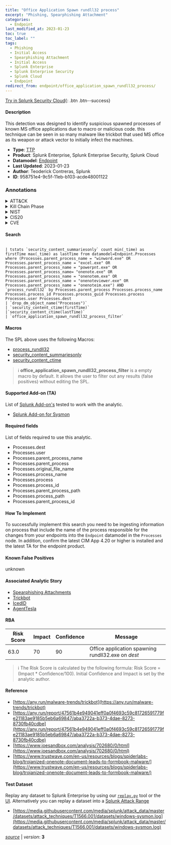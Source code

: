 ```yaml
---
title: "Office Application Spawn rundll32 process"
excerpt: "Phishing, Spearphishing Attachment"
categories:
  - Endpoint
last_modified_at: 2023-01-23
toc: true
toc_label: ""
tags:
  - Phishing
  - Initial Access
  - Spearphishing Attachment
  - Initial Access
  - Splunk Enterprise
  - Splunk Enterprise Security
  - Splunk Cloud
  - Endpoint
redirect_from: endpoint/office_application_spawn_rundll32_process/
---
```




[Try in Splunk Security Cloud](https://www.splunk.com/en_us/cyber-security.html){: .btn .btn--success}

#### Description

This detection was designed to identify suspicious spawned processes of known MS office applications due to macro or malicious code. this technique can be seen in so many malware like trickbot that used MS office as its weapon or attack vector to initially infect the machines.

- **Type**: [TTP](https://github.com/splunk/security_content/wiki/Detection-Analytic-Types)
- **Product**: Splunk Enterprise, Splunk Enterprise Security, Splunk Cloud
- **Datamodel**: [Endpoint](https://docs.splunk.com/Documentation/CIM/latest/User/Endpoint)
- **Last Updated**: 2023-01-23
- **Author**: Teoderick Contreras, Splunk
- **ID**: 958751e4-9c5f-11eb-b103-acde48001122

### Annotations
<details>
  <summary>ATT&CK</summary>

<div markdown="1">

#### [ATT&CK](https://attack.mitre.org/)

| ID          | Technique   | Tactic         |
| ----------- | ----------- |--------------- |
| [T1566](https://attack.mitre.org/techniques/T1566/) | Phishing | Initial Access |

| [T1566.001](https://attack.mitre.org/techniques/T1566/001/) | Spearphishing Attachment | Initial Access |

</div>
</details>


<details>
  <summary>Kill Chain Phase</summary>

<div markdown="1">

* Exploitation


</div>
</details>


<details>
  <summary>NIST</summary>

<div markdown="1">



</div>
</details>

<details>
  <summary>CIS20</summary>

<div markdown="1">



</div>
</details>

<details>
  <summary>CVE</summary>

<div markdown="1">


</div>
</details>


#### Search

```

| tstats `security_content_summariesonly` count min(_time) as firstTime max(_time) as lastTime from datamodel=Endpoint.Processes where (Processes.parent_process_name = "winword.exe" OR Processes.parent_process_name = "excel.exe" OR Processes.parent_process_name = "powerpnt.exe" OR Processes.parent_process_name= "onenote.exe" OR Processes.parent_process_name = "onenotem.exe" OR Processes.parent_process_name = "onenoteviewer.exe" OR Processes.parent_process_name = "onenoteim.exe") AND `process_rundll32` by Processes.parent_process Processes.process_name Processes.process_id Processes.process_guid Processes.process Processes.user Processes.dest 
| `drop_dm_object_name("Processes")` 
| `security_content_ctime(firstTime)` 
|`security_content_ctime(lastTime)` 
| `office_application_spawn_rundll32_process_filter`
```

#### Macros
The SPL above uses the following Macros:
* [process_rundll32](https://github.com/splunk/security_content/blob/develop/macros/process_rundll32.yml)
* [security_content_summariesonly](https://github.com/splunk/security_content/blob/develop/macros/security_content_summariesonly.yml)
* [security_content_ctime](https://github.com/splunk/security_content/blob/develop/macros/security_content_ctime.yml)

> :information_source:
> **office_application_spawn_rundll32_process_filter** is a empty macro by default. It allows the user to filter out any results (false positives) without editing the SPL.


#### Supported Add-on (TA)
List of [Splunk Add-on's](https://docs.splunk.com/Documentation/AddOns/released/Overview/AboutSplunkadd-ons) tested to work with the analytic.

* [Splunk Add-on for Sysmon](https://splunkbase.splunk.com/app/5709)


#### Required fields
List of fields required to use this analytic.
* Processes.dest
* Processes.user
* Processes.parent_process_name
* Processes.parent_process
* Processes.original_file_name
* Processes.process_name
* Processes.process
* Processes.process_id
* Processes.parent_process_path
* Processes.process_path
* Processes.parent_process_id



#### How To Implement
To successfully implement this search you need to be ingesting information on process that include the name of the process responsible for the changes from your endpoints into the `Endpoint` datamodel in the `Processes` node. In addition, confirm the latest CIM App 4.20 or higher is installed and the latest TA for the endpoint product.
#### Known False Positives
unknown

#### Associated Analytic Story
* [Spearphishing Attachments](/stories/spearphishing_attachments)
* [Trickbot](/stories/trickbot)
* [IcedID](/stories/icedid)
* [AgentTesla](/stories/agenttesla)




#### RBA

| Risk Score  | Impact      | Confidence   | Message      |
| ----------- | ----------- |--------------|--------------|
| 63.0 | 70 | 90 | Office application spawning rundll32.exe on $dest$ |


> :information_source:
> The Risk Score is calculated by the following formula: Risk Score = (Impact * Confidence/100). Initial Confidence and Impact is set by the analytic author.


#### Reference

* [https://any.run/malware-trends/trickbot](https://any.run/malware-trends/trickbot)
* [https://any.run/report/47561b4e949041eff0a0f4693c59c81726591779fe21183ae9185b5eb6a69847/aba3722a-b373-4dae-8273-8730fb40cdbe](https://any.run/report/47561b4e949041eff0a0f4693c59c81726591779fe21183ae9185b5eb6a69847/aba3722a-b373-4dae-8273-8730fb40cdbe)
* [https://www.joesandbox.com/analysis/702680/0/html](https://www.joesandbox.com/analysis/702680/0/html)
* [https://www.trustwave.com/en-us/resources/blogs/spiderlabs-blog/trojanized-onenote-document-leads-to-formbook-malware/](https://www.trustwave.com/en-us/resources/blogs/spiderlabs-blog/trojanized-onenote-document-leads-to-formbook-malware/)



#### Test Dataset
Replay any dataset to Splunk Enterprise by using our [`replay.py`](https://github.com/splunk/attack_data#using-replaypy) tool or the [UI](https://github.com/splunk/attack_data#using-ui).
Alternatively you can replay a dataset into a [Splunk Attack Range](https://github.com/splunk/attack_range#replay-dumps-into-attack-range-splunk-server)

* [https://media.githubusercontent.com/media/splunk/attack_data/master/datasets/attack_techniques/T1566.001/datasets/windows-sysmon.log](https://media.githubusercontent.com/media/splunk/attack_data/master/datasets/attack_techniques/T1566.001/datasets/windows-sysmon.log)



[*source*](https://github.com/splunk/security_content/tree/develop/detections/endpoint/office_application_spawn_rundll32_process.yml) \| *version*: **3**